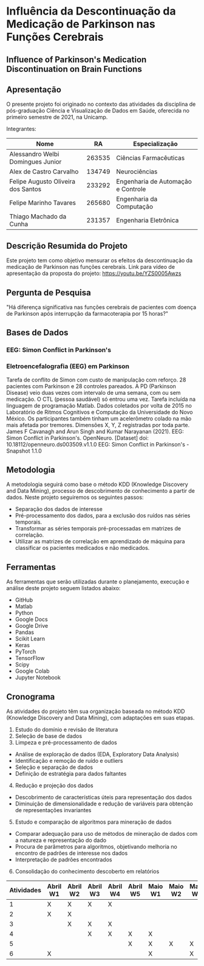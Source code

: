 # Influência da Descontinuação da Medicação de Parkinson nas Funções Cerebrais

## Influence of Parkinson's Medication Discontinuation on Brain Functions

## Apresentação

O presente projeto foi originado no contexto das atividades da disciplina de pós-graduação Ciência e Visualização de Dados em Saúde, oferecida no primeiro semestre de 2021, na Unicamp.
 
Integrantes:

| Nome                               | RA     | Especialização                     |
|------------------------------------|--------|------------------------------------|
| Alessandro Welbi Domingues Junior  | 263535 | Ciências Farmacêuticas             |
| Alex de Castro Carvalho            | 134749 | Neurociências                      |
| Felipe Augusto Oliveira dos Santos | 233292 | Engenharia de Automação e Controle |
| Felipe Marinho Tavares             | 265680 | Engenharia da Computação           |
| Thiago Machado da Cunha            | 231357 | Engenharia Eletrônica              |

## Descrição Resumida do Projeto

Este projeto tem como objetivo mensurar os efeitos da descontinuação da medicação de Parkinson nas funções cerebrais.
Link para vídeo de apresentação da proposta do projeto: https://youtu.be/YZS0005Awzs

## Pergunta de Pesquisa

"Há diferença significativa nas funções cerebrais de pacientes com doença de Parkinson após interrupção da farmacoterapia por 15 horas?"

## Bases de Dados

### EEG: Simon Conflict in Parkinson's
### Eletroencefalografia (EEG) em Parkinson

Tarefa de conflito de Simon com custo de manipulação com reforço. 28 pacientes com Parkinson e 28 controles pareados. A PD (Parkinson Disease) veio duas vezes com intervalo de uma semana, com ou sem medicação. O CTL (pessoa saudável) só entrou uma vez. Tarefa incluída na linguagem de programação Matlab. Dados coletados por volta de 2015 no Laboratório de Ritmos Cognitivos e Computação da Universidade do Novo México. Os participantes também tinham um acelerômetro colado na mão mais afetada por tremores. Dimensões X, Y, Z registradas por toda parte.
James F Cavanagh and Arun Singh and Kumar Narayanan (2021). EEG: Simon Conflict in Parkinson's. OpenNeuro. [Dataset] doi: 10.18112/openneuro.ds003509.v1.1.0
EEG: Simon Conflict in Parkinson's - Snapshot 1.1.0

## Metodologia

A metodologia seguirá como base o método KDD (Knowledge Discovery and Data Mining), processo de descobrimento de conhecimento a partir de dados. Neste projeto seguiremos os seguintes passos:

* Separação dos dados de interesse
* Pré-processamento dos dados, para a exclusão dos ruídos nas séries temporais.
* Transformar as séries temporais pré-processadas em matrizes de correlação.
* Utilizar as matrizes de correlação em aprendizado de máquina para classificar os pacientes medicados e não medicados.
 
## Ferramentas

As ferramentas que serão utilizadas durante o planejamento, execução e análise deste projeto seguem listados abaixo:
- GitHub
- Matlab
- Python
- Google Docs
- Google Drive
- Pandas
- Scikit Learn
- Keras
- PyTorch
- TensorFlow
- Scipy
- Google Colab
- Jupyter Notebook

## Cronograma

As atividades do projeto têm sua organização baseada no método KDD (Knowledge Discovery and Data Mining), com adaptações em suas etapas.

1. Estudo do domínio e revisão de literatura
2. Seleção de base de dados
3. Limpeza e pré-processamento de dados
  * Análise de exploração de dados (EDA, Exploratory Data Analysis)
  * Identificação e remoção de ruído e outliers
  * Seleção e separação de dados
  * Definição de estratégia para dados faltantes
4. Redução e projeção dos dados
  * Descobrimento de características úteis para representação dos dados
  * Diminuição de dimensionalidade e redução de variáveis para obtenção de representações invariantes
5. Estudo e comparação de algoritmos para mineração de dados
  * Comparar adequação para uso de métodos de mineração de dados com a natureza e representação do dado
  * Procura de parâmetros para algoritmos, objetivando melhoria no encontro de padrões de interesse nos dados
  * Interpretação de padrões encontrados
6. Consolidação do conhecimento descoberto em relatórios

| Atividades | Abril W1 | Abril W2 | Abril W3 | Abril W4 | Abril W5 | Maio W1 | Maio W2 | Maio W3 | Maio W4 |
|------------|----------|----------|----------|----------|----------|---------|---------|---------|---------|
| 1          | X        | X        | X        | X        |          |         |         |         |         |
| 2          | X        | X        |          |          |          |         |         |         |         |
| 3          |          | X        | X        | X        |          |         |         |         |         |
| 4          |          |          | X        | X        | X        | X       |         |         |         |
| 5          |          |          |          |          | X        | X       | X       | X       |         |
| 6          | X        |          |          |          |          | X       |         | X       | X       |
